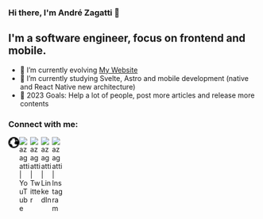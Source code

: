 ### Hi there, I'm André Zagatti 👋

## I'm a software engineer, focus on frontend and mobile.
- 🔭 I’m currently evolving [My Website][website]
- 🌱 I’m currently studying Svelte, Astro and mobile development (native and React Native new architecture)
- 🥅 2023 Goals: Help a lot of people, post more articles and release more contents

### Connect with me:

[<img align="left" alt="azagatti.dev" width="22px" src="https://raw.githubusercontent.com/iconic/open-iconic/master/svg/globe.svg" />][website]
[<img align="left" alt="azagatti | YouTube" width="22px" src="https://cdn.jsdelivr.net/npm/simple-icons@v3/icons/youtube.svg" />][youtube]
[<img align="left" alt="azagatti | Twitter" width="22px" src="https://cdn.jsdelivr.net/npm/simple-icons@v3/icons/twitter.svg" />][twitter]
[<img align="left" alt="azagatti | LinkedIn" width="22px" src="https://cdn.jsdelivr.net/npm/simple-icons@v3/icons/linkedin.svg" />][linkedin]
[<img align="left" alt="azagatti | Instagram" width="22px" src="https://cdn.jsdelivr.net/npm/simple-icons@v3/icons/instagram.svg" />][instagram]

<br />

<!-- ### 📺 Latest YouTube Videos -->
<!-- YOUTUBE:START -->
<!-- YOUTUBE:END -->

<!-- --- -->

<!-- ### 📕 Latest Blog Posts -->
<!-- BLOG-POST-LIST:START -->
<!-- BLOG-POST-LIST:END -->

<!-- --- -->

[website]: https://azagatti.dev/
[twitter]: https://twitter.com/andre_zagatti
[youtube]: https://www.youtube.com/@AZagatti/
[instagram]: https://www.instagram.com/andre_zagatti
[linkedin]: https://www.linkedin.com/in/andre-zagatti
